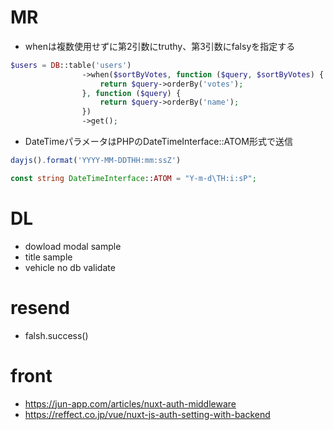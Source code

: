 # MR
* whenは複数使用せずに第2引数にtruthy、第3引数にfalsyを指定する
```php
$users = DB::table('users')
                ->when($sortByVotes, function ($query, $sortByVotes) {
                    return $query->orderBy('votes');
                }, function ($query) {
                    return $query->orderBy('name');
                })
                ->get();
```

* DateTimeパラメータはPHPのDateTimeInterface::ATOM形式で送信
```javascript
dayjs().format('YYYY-MM-DDTHH:mm:ssZ') 
```
```php
const string DateTimeInterface::ATOM = "Y-m-d\TH:i:sP";
```

# DL
* dowload modal sample
* title sample
* vehicle no db validate 

# resend
* falsh.success()

# front
* https://jun-app.com/articles/nuxt-auth-middleware
* https://reffect.co.jp/vue/nuxt-js-auth-setting-with-backend

